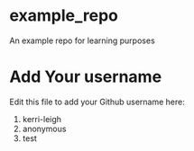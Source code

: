 # example_repo
An example repo for learning purposes
# Add Your username
Edit this file to add your Github username here:
1. kerri-leigh
2. anonymous
3. test
